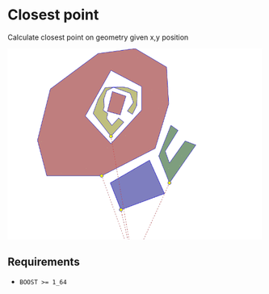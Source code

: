 # Closest point

Calculate closest point on geometry given x,y position 

![point_to_geometry_distance](https://raw.githubusercontent.com/artemp/closest_point/master/point_to_geometry_distance.gif)

## Requirements

* `BOOST >= 1_64`

